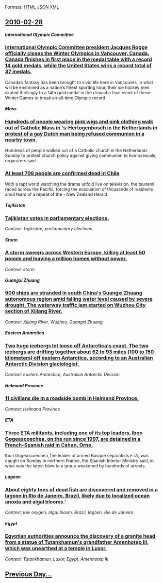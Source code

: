 
Formats: [HTML](2010/02/28/index.html)  [JSON](2010/02/28/index.json)  [XML](2010/02/28/index.xml)  

## [2010-02-28](/news/2010/02/28/index.md)

##### International Olympic Committee
### [International Olympic Committee president Jacques Rogge officially closes the Winter Olympics in Vancouver, Canada. Canada finishes in first place in the medal table with a record 14 gold medals, while the United States wins a record total of 37 medals. ](/news/2010/02/28/international-olympic-committee-president-jacques-rogge-officially-closes-the-winter-olympics-in-vancouver-canada-canada-finishes-in-first.md)
Canada&rsquo;s fantasy has been brought to vivid life here in Vancouver. In what will be enshrined as a nation&rsquo;s finest sporting hour, their ice hockey men skated thrillingly to a 14th gold medal in the climactic final event of these Winter Games to break an all-time Olympic record.

##### Mass
### [Hundreds of people wearing pink wigs and pink clothing walk out of Catholic Mass in 's-Hertogenbosch in the Netherlands in protest of a gay Dutch man being refused communion in a nearby town. ](/news/2010/02/28/hundreds-of-people-wearing-pink-wigs-and-pink-clothing-walk-out-of-catholic-mass-in-s-hertogenbosch-in-the-netherlands-in-protest-of-a-gay.md)
Hundreds of people walked out of a Catholic church in the Netherlands Sunday to protest church policy against giving communion to homosexuals, organizers said.

##### 
### [At least 708 people are confirmed dead in Chile ](/news/2010/02/28/at-least-708-people-are-confirmed-dead-in-chile.md)
With a rapt world watching the drama unfold live on television, the tsunami raced across the Pacific, forcing the evacuation of thousands of residents amid fears of a repeat of the - New Zealand Herald

##### Tajikistan
### [Tajikistan votes in parliamentary elections. ](/news/2010/02/28/tajikistan-votes-in-parliamentary-elections.md)
_Context: Tajikistan, parliamentary elections_

##### Storm
### [A storm sweeps across Western Europe, killing at least 50 people and leaving a million homes without power. ](/news/2010/02/28/a-storm-sweeps-across-western-europe-killing-at-least-50-people-and-leaving-a-million-homes-without-power.md)
_Context: storm_

##### Guangxi Zhuang
### [900 ships are stranded in south China's Guangxi Zhuang autonomous region amid falling water level caused by severe drought. The waterway traffic jam started on Wuzhou City section of Xijiang River. ](/news/2010/02/28/900-ships-are-stranded-in-south-china-s-guangxi-zhuang-autonomous-region-amid-falling-water-level-caused-by-severe-drought-the-waterway-tra.md)
_Context: Xijiang River, Wuzhou, Guangxi Zhuang_

##### Eastern Antarctica
### [Two huge icebergs let loose off Antarctica's coast. The two icebergs are drifting together about 62 to 93 miles (100 to 150 kilometers) off eastern Antarctica, according to an Australian Antarctic Division glaciologist. ](/news/2010/02/28/two-huge-icebergs-let-loose-off-antarctica-s-coast-the-two-icebergs-are-drifting-together-about-62-to-93-miles-100-to-150-kilometers-off.md)
_Context: eastern Antarctica, Australian Antarctic Division_

##### Helmand Province
### [11 civilians die in a roadside bomb in Helmand Province. ](/news/2010/02/28/11-civilians-die-in-a-roadside-bomb-in-helmand-province.md)
_Context: Helmand Province_

##### ETA
### [Three ETA militants, including one of its top leaders, Ibon Gogeascoechea, on the run since 1997, are detained in a French-Spanish raid in Cahan, Orne. ](/news/2010/02/28/three-eta-militants-including-one-of-its-top-leaders-ibon-gogeascoechea-on-the-run-since-1997-are-detained-in-a-french-spanish-raid-in-c.md)
Ibon Gogeascoechea, the leader of armed Basque separatists ETA, was caught on Sunday in northern France, the Spanish Interior Ministry said, in what was the latest blow to a group weakened by hundreds of arrests.

##### Lagoon
### [About eighty tons of dead fish are discovered and removed in a lagoon in Rio de Janeiro, Brazil, likely due to localized ocean anoxia and algal blooms.'](/news/2010/02/28/about-eighty-tons-of-dead-fish-are-discovered-and-removed-in-a-lagoon-in-rio-de-janeiro-brazil-likely-due-to-localized-ocean-anoxia-and-al.md)
_Context: low oxygen, algal bloom, Brazil, lagoon, Rio de Janeiro_

##### Egypt
### [Egyptian authorities announce the discovery of a granite head from a statue of Tutankhamun's grandfather Amenhotep III, which was unearthed at a temple in Luxor. ](/news/2010/02/28/egyptian-authorities-announce-the-discovery-of-a-granite-head-from-a-statue-of-tutankhamun-s-grandfather-amenhotep-iii-which-was-unearthed.md)
_Context: Tutankhamun, Luxor, Egypt, Amenhotep III_

## [Previous Day...](/news/2010/02/27/index.md)

